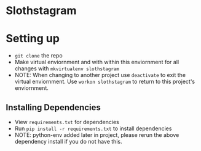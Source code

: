 # Slothstagram

# Setting up

- `git clone` the repo
- Make virtual enviornment and with within this enviornment for all changes with `mkvirtualenv slothstagram`
- NOTE: When changing to another project use `deactivate` to exit the virtual enviornment. Use `workon slothstagram` to return to this project's enviornment.

## Installing Dependencies

- View `requirements.txt` for dependencies
- Run `pip install -r requirements.txt` to install dependencies
- NOTE: python-env added later in project, please rerun the above dependency install if you do not have this.
